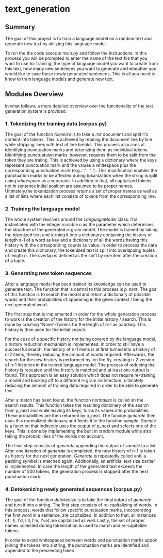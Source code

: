 # text_generation

## Summary
The goal of this project is to train a language model on a random text and generate new text by utilizing this language model.
 
To run the the code execute main.py and follow the instructions. In this process you will be prompted to enter the name of the text file that you want to use for training, the type of language model you want to create from this text, how many new sentences you want to generate and wheather you would like to save these newly generated sentences.
This is all you need to know to train language models and generate new text.  

## Modules Overview

In what follows, a more detailed overview over the functionality of the text generation system is provided.

### 1. Tokenizing the training data (corpus.py)
The goal of the function _tokenize_ is to take a _.txt_ document and split it's content into tokens. This is achieved by reading the document line by line while stripping lines with text of line breaks. This process also aims at identifying punctuation marks and tokenizing them as individual tokens. Identifying punctuatuion marks ,however, requires them to be split from the token they are trailng. This is achieved by using a dictionary where the keys represent punctuation mark and the values a whitespace plus the corresponding punctuation mark (e.g.: ‘.’ : ‘ .’). This modification enables the punctuation marks to be affected during tokanization when the string is split using _whitespace_ as a separator.
In addition to that, all capitalized tokens not in sentence initial position are assumed to be proper names.
Ultimately,the tokanization process returns a set of proper names as well as a list of lists where each list consists of tokens from the corresponding line.

### 2. Training the language model
The whole system revolves around the _LanguageModel_ class. It is instantiated with the integer variable _n_ as the parameter which determines the structure of the generated n-gram model.
The model is trained by taking the tokenized text and turning it into a dictionary containing the history of length n-1 of a word as key and a dictionary of all the words having this history with the corresponding counts as value. In order to process the data and create this dictionary, the tokenized text is split into overlapping tuples of length _n_. The overlap is defined as the shift by one item after the creation of a tuple. 

### 3. Generating new token sequences
After a language model has been trained its knowledge can be used to generate text. The function that is central to this process is _p_next_. The goal of this function is to search the model and return a dictionary of possible words and their probabilities of appearing in the given context / being the next generated word.

The first step that is implemented in order for the whole generation process to work is the creation of the history for
the initial history / search. This is done by creating "None"-Tokens for the length of n-1 as padding. This history is then used for the initial search.

For the cese of a specific history not being covered by the language model, a history reduction mechanism is implemented.
In order to still have a successful search, the history of n-1 items is at first turned into a history of n-2 items, thereby reducing the amount of words required.
Afterwards, the search for the new history is performed by, on the fly, creating n-2 version of n-1 histories in the trained language model.
The process of reducing the history is repeated until the history is matched and at least one output is found.
This approach is an easy solution which does not require re-training a model and backing off to a different n-gram architecture, ultimately reducing the amount of training data required in order to be able to generate text.

After a match has been found, the function _normalize_ is called on the search results. This function takes the
resulting dictionary of the search from p_next and while leaving its keys, turns its values into probabilities. These probabilities are then returned by p_next.
The funcion _generate_ then uses this normalized dictionary and feeds it to the function _sample_. _Sample_ is a function that indirectly
uses the output of p_next and selects one of the keys. This is done by implementing the built in random module while also taking the probabilities of the words into account.

The final step consists of _generate_ appending the output of _sample_ to a list. After one iteration of _generate_ is
completed, the new history of n-1 is taken as history for the next generation. _Generate_ is repeatedly called until a padding symbol is matched again.
Additionally, an artificial text size barrier is implemented. In case the length of the generated text exceeds the number of 500 tokens, the generation process is stopped after the next punctuation mark.

### 4. Detokenizing newly generated sequences (corpus.py)
The goal of the function _detokenize_ is to take the final output of _generate_ and turn it into a string.
The first step consists of re-capitalizing of words. In this process, words that follow specific punctuation marks, incorporating the first word in a sentence, are capitalized. In addition to that, all instances of I (I, I'd, I'll, I'm, I've) are capitalized as well. Lastly, the set of proper names collected during tokenization is used to match and re-capitalize tokens.

In order to avoid whitespaces between words and punctuation marks uppon joining the tokens into a string, the punctuation marks are identified and appended to the preceeding token.
